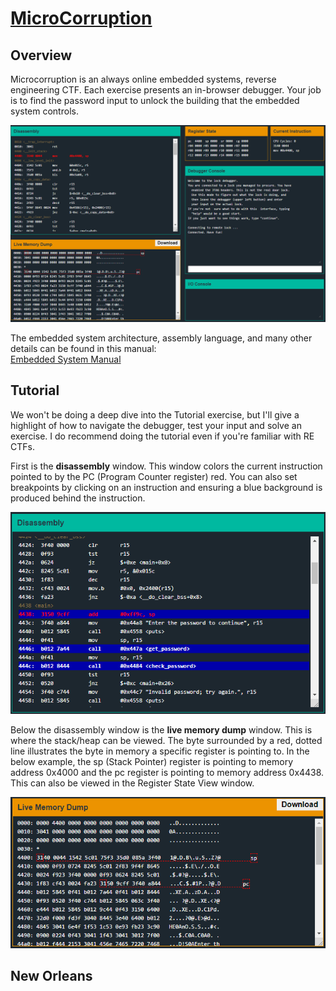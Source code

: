 # [MicroCorruption](https://microcorruption.com/)

## Overview

Microcorruption is an always online embedded systems, reverse engineering CTF. Each exercise presents an in-browser debugger. Your job is to find the password input to unlock the building that the embedded system controls.

![](MicroController_Pics/MC01.png)

The embedded system architecture, assembly language, and many other details can be found in this manual:  
[Embedded System Manual](ti.com/lit/ug/slau049f/slau049f.pdf)

## Tutorial

We won't be doing a deep dive into the Tutorial exercise, but I'll give a highlight of how to navigate the debugger, test your input and solve an exercise. I do recommend doing the tutorial even if you're familiar with RE CTFs.

First is the <b>disassembly</b> window. This window colors the current instruction pointed to by the PC (Program Counter register) red. You can also set breakpoints by clicking on an instruction and ensuring a blue background is produced behind the instruction.

![](MicroController_Pics/MC02.png)

Below the disassembly window is the <b>live memory dump</b> window. This is where the stack/heap can be viewed. The byte surrounded by a red, dotted line illustrates the byte in memory a specific register is pointing to. In the below example, the sp (Stack Pointer) register is pointing to memory address 0x4000 and the pc register is pointing to memory address 0x4438. This can also be viewed in the Register State View window.
  
![](MicroController_Pics/MC03.png)



## New Orleans
